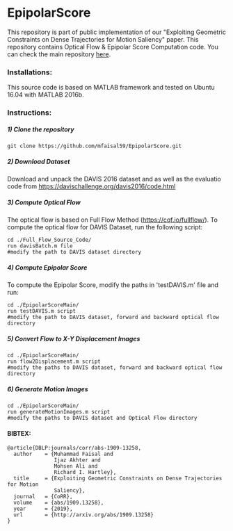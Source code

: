 # EpipolarScore

This repository is part of public implementation of our "Exploiting Geometric Constraints on Dense Trajectories for Motion Saliency" paper. This repository contains Optical Flow & Epipolar Score Computation code. You can check the main repository [here](https://github.com/mfaisal59/EpONet).

### Installations:

This source code is based on MATLAB framework and tested on Ubuntu 16.04 with MATLAB 2016b.

### Instructions:

##### 1) Clone the repository
	
```
git clone https://github.com/mfaisal59/EpipolarScore.git
```

##### 2) Download Dataset

Download and unpack the DAVIS 2016 dataset and as well as the evaluatio code from https://davischallenge.org/davis2016/code.html

##### 3) Compute Optical Flow

The optical flow is based on Full Flow Method (https://cqf.io/fullflow/). To compute the optical flow for DAVIS Dataset, run the following script:

```
cd ./Full_Flow_Source_Code/
run davisBatch.m file
#modify the path to DAVIS dataset directory
```

##### 4) Compute Epipolar Score

To compute the Epipolar Score, modify the paths in 'testDAVIS.m' file and run:
```
cd ./EpipolarScoreMain/
run testDAVIS.m script
#modify the path to DAVIS dataset, forward and backward optical flow directory
```

##### 5) Convert Flow to X-Y Displacement Images

```
cd ./EpipolarScoreMain/
run flow2Displacement.m script
#modify the paths to DAVIS dataset, forward and backward optical flow directory
```

##### 6) Generate Motion Images

```
cd ./EpipolarScoreMain/
run generateMotionImages.m script
#modify the paths to DAVIS dataset and Optical Flow directory
```

#### BIBTEX:

```
@article{DBLP:journals/corr/abs-1909-13258,
  author    = {Muhammad Faisal and
               Ijaz Akhter and
               Mohsen Ali and
               Richard I. Hartley},
  title     = {Exploiting Geometric Constraints on Dense Trajectories for Motion
               Saliency},
  journal   = {CoRR},
  volume    = {abs/1909.13258},
  year      = {2019},
  url       = {http://arxiv.org/abs/1909.13258}
}
```

